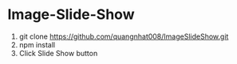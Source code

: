 # Image-Slide-Show

1. git clone https://github.com/quangnhat008/ImageSlideShow.git
2. npm install
3. Click Slide Show button
